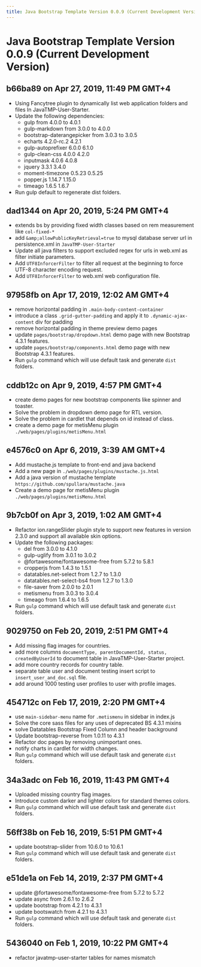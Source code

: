 ```yaml
---
title: Java Bootstrap Template Version 0.0.9 (Current Development Version)
---
```

# Java Bootstrap Template Version 0.0.9 (Current Development Version)

## b66ba89 on Apr 27, 2019, 11:49 PM GMT+4
- Using Fancytree plugin to dynamically list web application folders and files In JavaTMP-User-Starter.
- Update the following dependencies:
    - gulp from 4.0.0 to 4.0.1
    - gulp-markdown from 3.0.0 to 4.0.0
    - bootstrap-daterangepicker from 3.0.3 to 3.0.5
    - echarts 4.2.0-rc.2 4.2.1
    - gulp-autoprefixer 6.0.0 6.1.0
    - gulp-clean-css 4.0.0 4.2.0
    - inputmask 4.0.6 4.0.8
    - jquery 3.3.1 3.4.0
    - moment-timezone 0.5.23 0.5.25
    - popper.js 1.14.7 1.15.0
    - timeago 1.6.5 1.6.7
- Run gulp default to regenerate dist folders.

## dad1344 on Apr 20, 2019, 5:24 PM GMT+4
- extends bs by providing fixed width classes based on rem measurement like `col-fixed-*`
- add `&amp;allowPublicKeyRetrieval=true` to mysql database server url in persistence.xml in `JavaTMP-User-Starter`
- Update all java filters to support excluded regex for urls in web.xml as filter initiate parameters.
- Add `UTF8InforcerFilter` to filter all request at the beginning to force UTF-8 character encoding request.
- Add `UTF8InforcerFilter` to web.xml web configuration file.

## 97958fb on Apr 17, 2019, 12:02 AM GMT+4
- remove horizontal padding in `.main-body-content-container`
- introduce a class `.grid-gutter-padding` and apply it to `.dynamic-ajax-content` div for padding
- remove horizontal padding in theme preview demo pages
- update `pages/bootstrap/dropdown.html` demo page with new Bootstrap 4.3.1 features.
- update `pages/bootstrap/components.html` demo page with new Bootstrap 4.3.1 features.
- Run `gulp` command which will use default task and generate `dist` folders.

## cddb12c on Apr 9, 2019, 4:57 PM GMT+4
- create demo pages for new bootstrap components like spinner and toaster.
- Solve the problem in dropdown demo page for RTL version.
- Solve the problem in cardlet that depends on id instead of class.
- create a demo page for metisMenu plugin `./web/pages/plugins/metisMenu.html`

## e4576c0 on Apr 6, 2019, 3:39 AM GMT+4
- Add mustache.js template to front-end and java backend
- Add a new page in `./web/pages/plugins/mustache.js.html`
- Add a java version of mustache template `https://github.com/spullara/mustache.java`
- Create a demo page for metisMenu plugin `./web/pages/plugins/metisMenu.html`

## 9b7cb0f on Apr 3, 2019, 1:02 AM GMT+4
- Refactor ion.rangeSlider plugin style to support new features in version 2.3.0 and support all available skin options.
- Update the following packages:
    - del from 3.0.0 to 4.1.0
    - gulp-uglify from 3.0.1 to 3.0.2
    - @fortawesome/fontawesome-free from 5.7.2 to 5.8.1
    - cropperjs from 1.4.3 to 1.5.1
    - datatables.net-select from 1.2.7 to 1.3.0
    - datatables.net-select-bs4 from 1.2.7 to 1.3.0
    - file-saver from 2.0.0 to 2.0.1
    - metismenu from 3.0.3 to 3.0.4
    - timeago from 1.6.4 to 1.6.5
- Run `gulp` command which will use default task and generate `dist` folders.

## 9029750 on Feb 20, 2019, 2:51 PM GMT+4
- Add missing flag images for countries.
- add more columns `documentType, parentDocumentId, status, createdByUserId` to document table in JavaTMP-User-Starter project.
- add more country records for country table.
- separate table user and document testing insert script to `insert_user_and_doc.sql` file.
- add around 1000 testing user profiles to user with profile images.

## 454712c on Feb 17, 2019, 2:20 PM GMT+4
- use `main-sidebar-menu` name for `.metismenu` in sidebar in index.js
- Solve the core sass files for any uses of deprecated BS 4.3.1 mixins
- solve Datatables Bootstrap Fixed Column and header background
- Update bootstrap-reverse from 1.0.11 to 4.3.1
- Refactor doc pages by removing unimportant ones.
- notify charts in cardlet for width changes.
- Run `gulp` command which will use default task and generate `dist` folders.

## 34a3adc on Feb 16, 2019, 11:43 PM GMT+4
- Uploaded missing country flag images.
- Introduce custom darker and lighter colors for standard themes colors.
- Run `gulp` command which will use default task and generate `dist` folders.

## 56ff38b on Feb 16, 2019, 5:51 PM GMT+4
- update bootstrap-slider from 10.6.0 to 10.6.1
- Run `gulp` command which will use default task and generate `dist` folders.

## e51de1a on Feb 14, 2019, 2:37 PM GMT+4
- update @fortawesome/fontawesome-free from 5.7.2 to 5.7.2
- update async from 2.6.1 to 2.6.2
- update bootstrap from 4.2.1 to 4.3.1
- update bootswatch from 4.2.1 to 4.3.1
- Run `gulp` command which will use default task and generate `dist` folders.

## 5436040 on Feb 1, 2019, 10:22 PM GMT+4
- refactor javatmp-user-starter tables for names mismatch